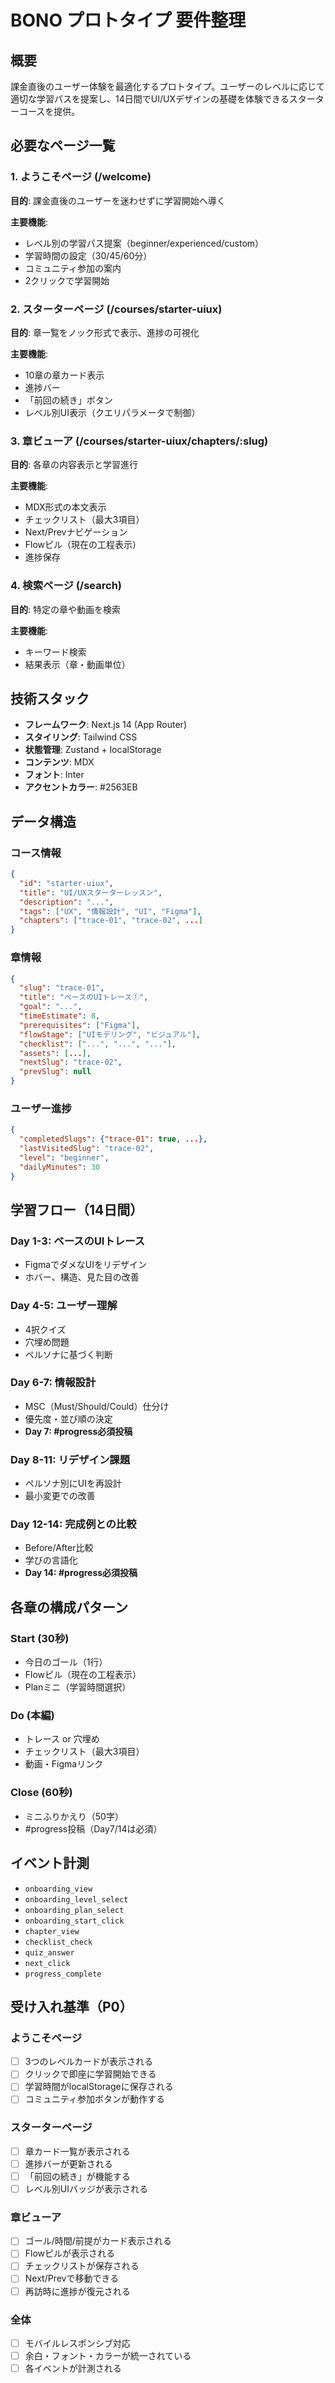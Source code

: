 # BONO プロトタイプ 要件整理

## 概要
課金直後のユーザー体験を最適化するプロトタイプ。ユーザーのレベルに応じて適切な学習パスを提案し、14日間でUI/UXデザインの基礎を体験できるスターターコースを提供。

## 必要なページ一覧

### 1. ようこそページ (/welcome)
**目的**: 課金直後のユーザーを迷わせずに学習開始へ導く

**主要機能**:
- レベル別の学習パス提案（beginner/experienced/custom）
- 学習時間の設定（30/45/60分）
- コミュニティ参加の案内
- 2クリックで学習開始

### 2. スターターページ (/courses/starter-uiux)
**目的**: 章一覧をノック形式で表示、進捗の可視化

**主要機能**:
- 10章の章カード表示
- 進捗バー
- 「前回の続き」ボタン
- レベル別UI表示（クエリパラメータで制御）

### 3. 章ビューア (/courses/starter-uiux/chapters/:slug)
**目的**: 各章の内容表示と学習進行

**主要機能**:
- MDX形式の本文表示
- チェックリスト（最大3項目）
- Next/Prevナビゲーション
- Flowピル（現在の工程表示）
- 進捗保存

### 4. 検索ページ (/search)
**目的**: 特定の章や動画を検索

**主要機能**:
- キーワード検索
- 結果表示（章・動画単位）

## 技術スタック
- **フレームワーク**: Next.js 14 (App Router)
- **スタイリング**: Tailwind CSS
- **状態管理**: Zustand + localStorage
- **コンテンツ**: MDX
- **フォント**: Inter
- **アクセントカラー**: #2563EB

## データ構造

### コース情報
```json
{
  "id": "starter-uiux",
  "title": "UI/UXスターターレッスン",
  "description": "...",
  "tags": ["UX", "情報設計", "UI", "Figma"],
  "chapters": ["trace-01", "trace-02", ...]
}
```

### 章情報
```json
{
  "slug": "trace-01",
  "title": "ベースのUIトレース①",
  "goal": "...",
  "timeEstimate": 8,
  "prerequisites": ["Figma"],
  "flowStage": ["UIモデリング", "ビジュアル"],
  "checklist": ["...", "...", "..."],
  "assets": [...],
  "nextSlug": "trace-02",
  "prevSlug": null
}
```

### ユーザー進捗
```json
{
  "completedSlugs": {"trace-01": true, ...},
  "lastVisitedSlug": "trace-02",
  "level": "beginner",
  "dailyMinutes": 30
}
```

## 学習フロー（14日間）

### Day 1-3: ベースのUIトレース
- FigmaでダメなUIをリデザイン
- ホバー、構造、見た目の改善

### Day 4-5: ユーザー理解
- 4択クイズ
- 穴埋め問題
- ペルソナに基づく判断

### Day 6-7: 情報設計
- MSC（Must/Should/Could）仕分け
- 優先度・並び順の決定
- **Day 7: #progress必須投稿**

### Day 8-11: リデザイン課題
- ペルソナ別にUIを再設計
- 最小変更での改善

### Day 12-14: 完成例との比較
- Before/After比較
- 学びの言語化
- **Day 14: #progress必須投稿**

## 各章の構成パターン

### Start (30秒)
- 今日のゴール（1行）
- Flowピル（現在の工程表示）
- Planミニ（学習時間選択）

### Do (本編)
- トレース or 穴埋め
- チェックリスト（最大3項目）
- 動画・Figmaリンク

### Close (60秒)
- ミニふりかえり（50字）
- #progress投稿（Day7/14は必須）

## イベント計測
- `onboarding_view`
- `onboarding_level_select`
- `onboarding_plan_select`
- `onboarding_start_click`
- `chapter_view`
- `checklist_check`
- `quiz_answer`
- `next_click`
- `progress_complete`

## 受け入れ基準（P0）

### ようこそページ
- [ ] 3つのレベルカードが表示される
- [ ] クリックで即座に学習開始できる
- [ ] 学習時間がlocalStorageに保存される
- [ ] コミュニティ参加ボタンが動作する

### スターターページ
- [ ] 章カード一覧が表示される
- [ ] 進捗バーが更新される
- [ ] 「前回の続き」が機能する
- [ ] レベル別UIバッジが表示される

### 章ビューア
- [ ] ゴール/時間/前提がカード表示される
- [ ] Flowピルが表示される
- [ ] チェックリストが保存される
- [ ] Next/Prevで移動できる
- [ ] 再訪時に進捗が復元される

### 全体
- [ ] モバイルレスポンシブ対応
- [ ] 余白・フォント・カラーが統一されている
- [ ] 各イベントが計測される